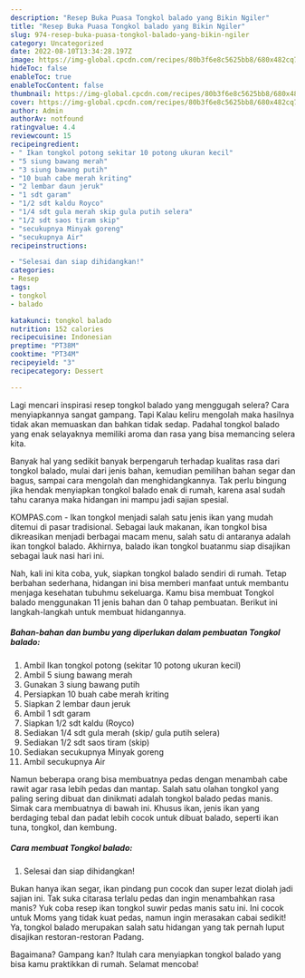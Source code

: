 ```yaml
---
description: "Resep Buka Puasa Tongkol balado yang Bikin Ngiler"
title: "Resep Buka Puasa Tongkol balado yang Bikin Ngiler"
slug: 974-resep-buka-puasa-tongkol-balado-yang-bikin-ngiler
category: Uncategorized
date: 2022-08-10T13:34:28.197Z
image: https://img-global.cpcdn.com/recipes/80b3f6e8c5625bb8/680x482cq70/tongkol-balado-foto-resep-utama.jpg
hideToc: false
enableToc: true
enableTocContent: false
thumbnail: https://img-global.cpcdn.com/recipes/80b3f6e8c5625bb8/680x482cq70/tongkol-balado-foto-resep-utama.jpg
cover: https://img-global.cpcdn.com/recipes/80b3f6e8c5625bb8/680x482cq70/tongkol-balado-foto-resep-utama.jpg
author: Admin
authorAv: notfound
ratingvalue: 4.4
reviewcount: 15
recipeingredient:
- " Ikan tongkol potong sekitar 10 potong ukuran kecil"
- "5 siung bawang merah"
- "3 siung bawang putih"
- "10 buah cabe merah kriting"
- "2 lembar daun jeruk"
- "1 sdt garam"
- "1/2 sdt kaldu Royco"
- "1/4 sdt gula merah skip gula putih selera"
- "1/2 sdt saos tiram skip"
- "secukupnya Minyak goreng"
- "secukupnya Air"
recipeinstructions:

- "Selesai dan siap dihidangkan!"
categories:
- Resep
tags:
- tongkol
- balado

katakunci: tongkol balado 
nutrition: 152 calories
recipecuisine: Indonesian
preptime: "PT38M"
cooktime: "PT34M"
recipeyield: "3"
recipecategory: Dessert

---
```



Lagi mencari inspirasi resep tongkol balado yang menggugah selera? Cara menyiapkannya sangat gampang. Tapi Kalau keliru mengolah maka hasilnya tidak akan memuaskan dan bahkan tidak sedap. Padahal tongkol balado yang enak selayaknya memiliki aroma dan rasa yang bisa memancing selera kita.


Banyak hal yang sedikit banyak berpengaruh terhadap kualitas rasa dari tongkol balado, mulai dari jenis bahan, kemudian pemilihan bahan segar dan bagus, sampai cara mengolah dan menghidangkannya. Tak perlu bingung jika hendak menyiapkan tongkol balado enak di rumah, karena asal sudah tahu caranya maka hidangan ini mampu jadi sajian spesial.

KOMPAS.com - Ikan tongkol menjadi salah satu jenis ikan yang mudah ditemui di pasar tradisional. Sebagai lauk makanan, ikan tongkol bisa dikreasikan menjadi berbagai macam menu, salah satu di antaranya adalah ikan tongkol balado. Akhirnya, balado ikan tongkol buatanmu siap disajikan sebagai lauk nasi hari ini.


Nah, kali ini kita coba, yuk, siapkan tongkol balado sendiri di rumah. Tetap berbahan sederhana, hidangan ini bisa memberi manfaat untuk membantu menjaga kesehatan tubuhmu sekeluarga. Kamu bisa membuat Tongkol balado menggunakan 11 jenis bahan dan 0 tahap pembuatan. Berikut ini langkah-langkah untuk membuat hidangannya.

<!--inarticleads1-->

##### Bahan-bahan dan bumbu yang diperlukan dalam pembuatan Tongkol balado:

1. Ambil  Ikan tongkol potong (sekitar 10 potong ukuran kecil)
1. Ambil 5 siung bawang merah
1. Gunakan 3 siung bawang putih
1. Persiapkan 10 buah cabe merah kriting
1. Siapkan 2 lembar daun jeruk
1. Ambil 1 sdt garam
1. Siapkan 1/2 sdt kaldu (Royco)
1. Sediakan 1/4 sdt gula merah (skip/ gula putih selera)
1. Sediakan 1/2 sdt saos tiram (skip)
1. Sediakan secukupnya Minyak goreng
1. Ambil secukupnya Air


Namun beberapa orang bisa membuatnya pedas dengan menambah cabe rawit agar rasa lebih pedas dan mantap. Salah satu olahan tongkol yang paling sering dibuat dan dinikmati adalah tongkol balado pedas manis. Simak cara membuatnya di bawah ini. Khusus ikan, jenis ikan yang berdaging tebal dan padat lebih cocok untuk dibuat balado, seperti ikan tuna, tongkol, dan kembung. 

<!--inarticleads2-->

##### Cara membuat Tongkol balado:


1. Selesai dan siap dihidangkan!

Bukan hanya ikan segar, ikan pindang pun cocok dan super lezat diolah jadi sajian ini. Tak suka citarasa terlalu pedas dan ingin menambahkan rasa manis? Yuk coba resep ikan tongkol suwir pedas manis satu ini. Ini cocok untuk Moms yang tidak kuat pedas, namun ingin merasakan cabai sedikit! Ya, tongkol balado merupakan salah satu hidangan yang tak pernah luput disajikan restoran-restoran Padang. 

Bagaimana? Gampang kan? Itulah cara menyiapkan tongkol balado yang bisa kamu praktikkan di rumah. Selamat mencoba!
